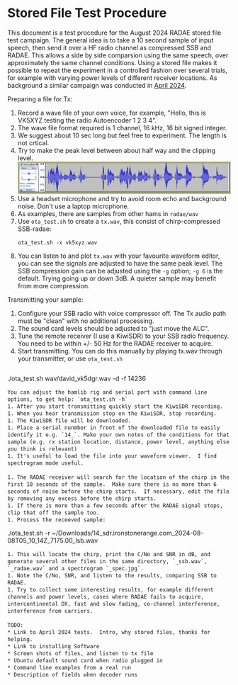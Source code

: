 # Stored File Test Procedure

This document is a test procedure for the August 2024 RADAE stored file test campaign.  The general idea is to take a 10 second sample of input speech, then send it over a HF radio channel as compressed SSB and RADAE.  This allows a side by side comparsion using the same speech, over approximately the same channel conditions.  Using a stored file makes it possible to repeat the experiment in a controlled fashion over several trials, for example with varying power levels of different receiver locations. As background a similar campaign was conducted in [April 2024](https://freedv.org/?p=595).

Preparing a file for Tx:
1. Record a wave file of your own voice, for example, "Hello, this is VK5XYZ testing the radio Autoencoder 1 2 3 4".
1. The wave file format required is 1 channel, 16 kHz, 16 bit signed integer.
1. We suggest about 10 sec long but feel free to experiment.  The length is not crtical.
1. Try to make the peak level between about half way and the clipping level.
   ![Peak level example](stored_file_level.png)
1. Use a headset microphone and try to avoid room echo and background noise. Don't use a laptop microphone.
1. As examples, there are samples from other hams in `radae/wav`
1. Use `ota_test.sh` to create a `tx.wav`, this consist of chirp-compressed SSB-radae:
   ```
   ota_test.sh -x vk5xyz.wav
   ```
1. You can listen to and plot `tx.wav` with your favourite waveform editor, you can see the signals are adjusted to have the same peak level. The SSB compression gain can be adjusted using the `-g` option; `-g 6` is the default.  Trying going up or down 3dB.  A quieter sample may benefit from more compression.

Transmitting your sample:
1. Configure your SSB radio with voice compressor off.  The Tx audio path must be "clean" with no additional processing.
1. The sound card levels should be adjusted to "just move the ALC".
1. Tune the remote receiver (I use a KiwiSDR) to your SSB radio frequency.  You need to be within +/- 50 Hz for the RADAE receiver to acquire.
1. Start transmitting. You can do this manually by playing tx.wav through your transmitter, or use `ota_test.sh`
   ```
  ./ota_test.sh wav/david_vk5dgr.wav -d -f 14236
   ```
   You can adjust the hamlib rig and serial port with command line options, to get help: `ota_test.sh -h`
1. After you start transmitting quickly start the KiwiSDR recording.
1. When you hear transmission stop on the KiwiSDR, stop recording.
1. The KiwiSDR file will be downloaded.
1. Place a serial nunmber in front of the downloaded file to easily identify it e.g. `14_`. Make your own notes of the conditions for that sample (e.g. rx station location, distance, power level, anything else you think is relevant)
1. It's useful to load the file into your waveform viewer.  I find spectrogram mode useful.
   
1. The RADAE receiver will search for the location of the chirp in the first 10 seconds of the sample.  Make sure there is no more than 6 seconds of noise before the chirp starts.  If necessary, edit the file by removing any excess before the chirp starts.
1. If there is more than a few seconds after the RADAE signal stops, clip that off the sample too.
1. Process the receeved sample:
   ```
   ./ota_test.sh -r ~/Downloads/14_sdr.ironstonerange.com_2024-08-08T05_10_14Z_7175.00_lsb.wav
   ```
1. This will locate the chirp, print the C/No and SNR in dB, and generate several other files in the same directory, `_ssb.wav`, `_radae.wav` and a spectrogram `_spec.jpg`.
1. Note the C/No, SNR, and listen to the results, comparing SSB to RADAE.
1. Try to collect some interesting results, for example different channels and power levels, cases where RADAE fails to acquire, intercontinental DX, fast and slow fading, co-channel interference, interference from carriers.

TODO:
* Link to April 2024 tests.  Intro, why stored files, thanks for helping.
* Link to installing Software
* Screen shots of files, and listen to tx file
* Ubuntu default sound card when radio plugged in
* Command line examples from a real run
* Description of fields when decoder runs
